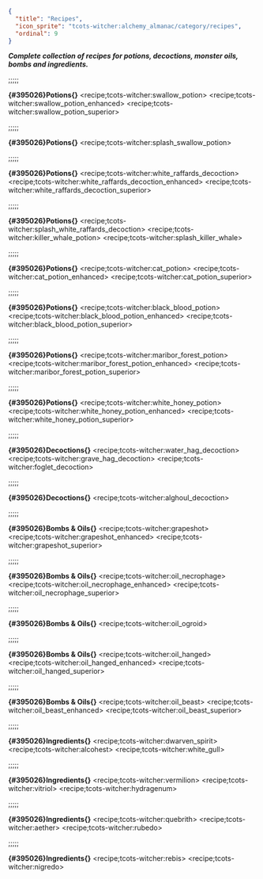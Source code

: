 ```json
{
  "title": "Recipes",
  "icon_sprite": "tcots-witcher:alchemy_almanac/category/recipes",
  "ordinal": 9
}
```


***Complete collection of recipes for potions,
decoctions, monster oils, bombs and ingredients.***

;;;;;

**{#395026}Potions{}**
<recipe;tcots-witcher:swallow_potion>
<recipe;tcots-witcher:swallow_potion_enhanced>
<recipe;tcots-witcher:swallow_potion_superior>

;;;;;

**{#395026}Potions{}**
<recipe;tcots-witcher:splash_swallow_potion>

;;;;;

**{#395026}Potions{}**
<recipe;tcots-witcher:white_raffards_decoction>
<recipe;tcots-witcher:white_raffards_decoction_enhanced>
<recipe;tcots-witcher:white_raffards_decoction_superior>

;;;;;

**{#395026}Potions{}**
<recipe;tcots-witcher:splash_white_raffards_decoction>
<recipe;tcots-witcher:killer_whale_potion>
<recipe;tcots-witcher:splash_killer_whale>

;;;;;

**{#395026}Potions{}**
<recipe;tcots-witcher:cat_potion>
<recipe;tcots-witcher:cat_potion_enhanced>
<recipe;tcots-witcher:cat_potion_superior>

;;;;;

**{#395026}Potions{}**
<recipe;tcots-witcher:black_blood_potion>
<recipe;tcots-witcher:black_blood_potion_enhanced>
<recipe;tcots-witcher:black_blood_potion_superior>

;;;;;

**{#395026}Potions{}**
<recipe;tcots-witcher:maribor_forest_potion>
<recipe;tcots-witcher:maribor_forest_potion_enhanced>
<recipe;tcots-witcher:maribor_forest_potion_superior>

;;;;;

**{#395026}Potions{}**
<recipe;tcots-witcher:white_honey_potion>
<recipe;tcots-witcher:white_honey_potion_enhanced>
<recipe;tcots-witcher:white_honey_potion_superior>

;;;;;

**{#395026}Decoctions{}**
<recipe;tcots-witcher:water_hag_decoction>
<recipe;tcots-witcher:grave_hag_decoction>
<recipe;tcots-witcher:foglet_decoction>

;;;;;

**{#395026}Decoctions{}**
<recipe;tcots-witcher:alghoul_decoction>

;;;;;

**{#395026}Bombs & Oils{}**
<recipe;tcots-witcher:grapeshot>
<recipe;tcots-witcher:grapeshot_enhanced>
<recipe;tcots-witcher:grapeshot_superior>

;;;;;

**{#395026}Bombs & Oils{}**
<recipe;tcots-witcher:oil_necrophage>
<recipe;tcots-witcher:oil_necrophage_enhanced>
<recipe;tcots-witcher:oil_necrophage_superior>

;;;;;

**{#395026}Bombs & Oils{}**
<recipe;tcots-witcher:oil_ogroid>

;;;;;

**{#395026}Bombs & Oils{}**
<recipe;tcots-witcher:oil_hanged>
<recipe;tcots-witcher:oil_hanged_enhanced>
<recipe;tcots-witcher:oil_hanged_superior>


;;;;;

**{#395026}Bombs & Oils{}**
<recipe;tcots-witcher:oil_beast>
<recipe;tcots-witcher:oil_beast_enhanced>
<recipe;tcots-witcher:oil_beast_superior>


;;;;;

**{#395026}Ingredients{}**
<recipe;tcots-witcher:dwarven_spirit>
<recipe;tcots-witcher:alcohest>
<recipe;tcots-witcher:white_gull>

;;;;;

**{#395026}Ingredients{}**
<recipe;tcots-witcher:vermilion>
<recipe;tcots-witcher:vitriol>
<recipe;tcots-witcher:hydragenum>

;;;;;

**{#395026}Ingredients{}**
<recipe;tcots-witcher:quebrith>
<recipe;tcots-witcher:aether>
<recipe;tcots-witcher:rubedo>

;;;;;

**{#395026}Ingredients{}**
<recipe;tcots-witcher:rebis>
<recipe;tcots-witcher:nigredo>




